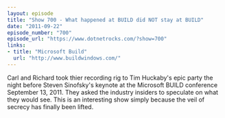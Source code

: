 ```yaml
---
layout: episode
title: "Show 700 - What happened at BUILD did NOT stay at BUILD"
date: "2011-09-22"
episode_number: "700"
episode_url: "https://www.dotnetrocks.com/?show=700"
links:
- title: "Microsoft Build"
  url: "http://www.buildwindows.com/"
---
```


Carl and Richard took thier recording rig to Tim Huckaby's epic party the night before Steven Sinofsky's keynote at the Microsoft BUILD conference September 13, 2011. They asked the industry insiders to speculate on what they would see. This is an interesting show simply because the veil of secrecy has finally been lifted.
